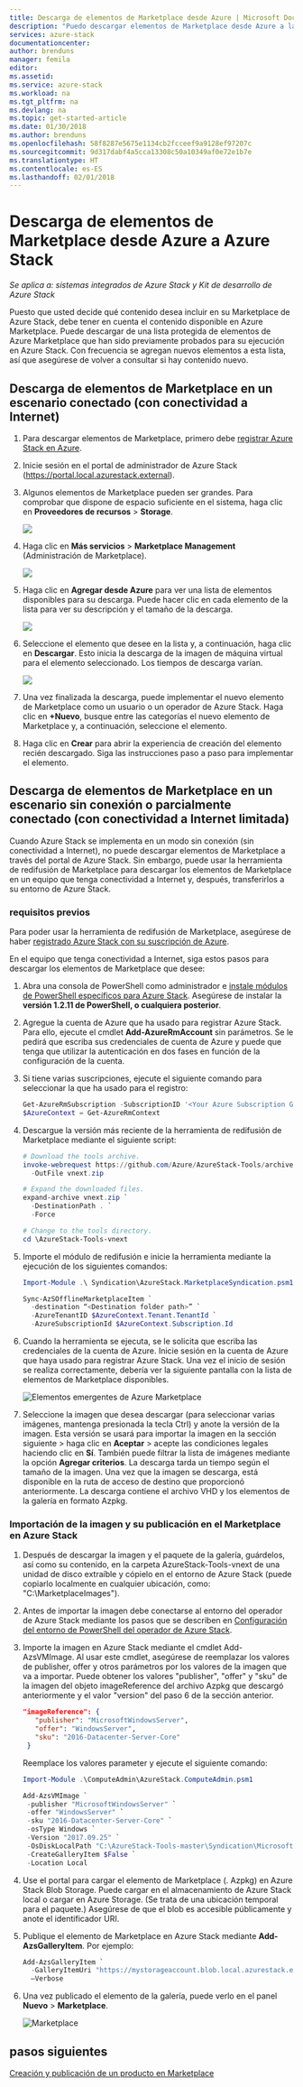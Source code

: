 ```yaml
---
title: Descarga de elementos de Marketplace desde Azure | Microsoft Docs
description: "Puedo descargar elementos de Marketplace desde Azure a la implementación de Azure Stack."
services: azure-stack
documentationcenter: 
author: brenduns
manager: femila
editor: 
ms.assetid: 
ms.service: azure-stack
ms.workload: na
ms.tgt_pltfrm: na
ms.devlang: na
ms.topic: get-started-article
ms.date: 01/30/2018
ms.author: brenduns
ms.openlocfilehash: 58f8287e5675e1134cb2fcceef9a9128ef97207c
ms.sourcegitcommit: 9d317dabf4a5cca13308c50a10349af0e72e1b7e
ms.translationtype: HT
ms.contentlocale: es-ES
ms.lasthandoff: 02/01/2018
---
```

# <a name="download-marketplace-items-from-azure-to-azure-stack"></a>Descarga de elementos de Marketplace desde Azure a Azure Stack

*Se aplica a: sistemas integrados de Azure Stack y Kit de desarrollo de Azure Stack*


Puesto que usted decide qué contenido desea incluir en su Marketplace de Azure Stack, debe tener en cuenta el contenido disponible en Azure Marketplace. Puede descargar de una lista protegida de elementos de Azure Marketplace que han sido previamente probados para su ejecución en Azure Stack. Con frecuencia se agregan nuevos elementos a esta lista, así que asegúrese de volver a consultar si hay contenido nuevo.

## <a name="download-marketplace-items-in-a-connected-scenario-with-internet-connectivity"></a>Descarga de elementos de Marketplace en un escenario conectado (con conectividad a Internet)

1. Para descargar elementos de Marketplace, primero debe [registrar Azure Stack en Azure](azure-stack-register.md).
2. Inicie sesión en el portal de administrador de Azure Stack (https://portal.local.azurestack.external).
3. Algunos elementos de Marketplace pueden ser grandes. Para comprobar que dispone de espacio suficiente en el sistema, haga clic en **Proveedores de recursos** > **Storage**.

    ![](media/azure-stack-download-azure-marketplace-item/image01.png)

4. Haga clic en **Más servicios** > **Marketplace Management** (Administración de Marketplace).

    ![](media/azure-stack-download-azure-marketplace-item/image02.png)

4. Haga clic en **Agregar desde Azure** para ver una lista de elementos disponibles para su descarga. Puede hacer clic en cada elemento de la lista para ver su descripción y el tamaño de la descarga.

    ![](media/azure-stack-download-azure-marketplace-item/image03.png)

5. Seleccione el elemento que desee en la lista y, a continuación, haga clic en **Descargar**. Esto inicia la descarga de la imagen de máquina virtual para el elemento seleccionado. Los tiempos de descarga varían.

    ![](media/azure-stack-download-azure-marketplace-item/image04.png)

6. Una vez finalizada la descarga, puede implementar el nuevo elemento de Marketplace como un usuario o un operador de Azure Stack. Haga clic en **+Nuevo**, busque entre las categorías el nuevo elemento de Marketplace y, a continuación, seleccione el elemento.
7. Haga clic en **Crear** para abrir la experiencia de creación del elemento recién descargado. Siga las instrucciones paso a paso para implementar el elemento.

## <a name="download-marketplace-items-in-a-disconnected-or-a-partially-connected-scenario-with-limited-internet-connectivity"></a>Descarga de elementos de Marketplace en un escenario sin conexión o parcialmente conectado (con conectividad a Internet limitada)

Cuando Azure Stack se implementa en un modo sin conexión (sin conectividad a Internet), no puede descargar elementos de Marketplace a través del portal de Azure Stack. Sin embargo, puede usar la herramienta de redifusión de Marketplace para descargar los elementos de Marketplace en un equipo que tenga conectividad a Internet y, después, transferirlos a su entorno de Azure Stack.

### <a name="prerequisites"></a>requisitos previos
Para poder usar la herramienta de redifusión de Marketplace, asegúrese de haber [registrado Azure Stack con su suscripción de Azure](azure-stack-register.md).  

En el equipo que tenga conectividad a Internet, siga estos pasos para descargar los elementos de Marketplace que desee:

1. Abra una consola de PowerShell como administrador e [instale módulos de PowerShell específicos para Azure Stack](azure-stack-powershell-install.md). Asegúrese de instalar la **versión 1.2.11 de PowerShell, o cualquiera posterior**.  

2. Agregue la cuenta de Azure que ha usado para registrar Azure Stack. Para ello, ejecute el cmdlet **Add-AzureRmAccount** sin parámetros. Se le pedirá que escriba sus credenciales de cuenta de Azure y puede que tenga que utilizar la autenticación en dos fases en función de la configuración de la cuenta.  

3. Si tiene varias suscripciones, ejecute el siguiente comando para seleccionar la que ha usado para el registro:  

   ```powershell
   Get-AzureRmSubscription -SubscriptionID '<Your Azure Subscription GUID>' | Select-AzureRmSubscription
   $AzureContext = Get-AzureRmContext
   ```

4. Descargue la versión más reciente de la herramienta de redifusión de Marketplace mediante el siguiente script:  

   ```PowerShell
   # Download the tools archive.
   invoke-webrequest https://github.com/Azure/AzureStack-Tools/archive/vnext.zip `
     -OutFile vnext.zip

   # Expand the downloaded files.
   expand-archive vnext.zip `
     -DestinationPath . `
     -Force

   # Change to the tools directory.
   cd \AzureStack-Tools-vnext

   ```

5. Importe el módulo de redifusión e inicie la herramienta mediante la ejecución de los siguientes comandos:  

   ```powershell
   Import-Module .\ Syndication\AzureStack.MarketplaceSyndication.psm1

   Sync-AzSOfflineMarketplaceItem `
     -destination “<Destination folder path>” `
     -AzureTenantID $AzureContext.Tenant.TenantId `
     -AzureSubscriptionId $AzureContext.Subscription.Id  
   ```

6. Cuando la herramienta se ejecuta, se le solicita que escriba las credenciales de la cuenta de Azure. Inicie sesión en la cuenta de Azure que haya usado para registrar Azure Stack. Una vez el inicio de sesión se realiza correctamente, debería ver la siguiente pantalla con la lista de elementos de Marketplace disponibles.  

   ![Elementos emergentes de Azure Marketplace](./media/azure-stack-download-azure-marketplace-item/image05.png)

7. Seleccione la imagen que desea descargar (para seleccionar varias imágenes, mantenga presionada la tecla Ctrl) y anote la versión de la imagen. Esta versión se usará para importar la imagen en la sección siguiente > haga clic en **Aceptar** > acepte las condiciones legales haciendo clic en **Sí**. También puede filtrar la lista de imágenes mediante la opción **Agregar criterios**. La descarga tarda un tiempo según el tamaño de la imagen. Una vez que la imagen se descarga, está disponible en la ruta de acceso de destino que proporcionó anteriormente. La descarga contiene el archivo VHD y los elementos de la galería en formato Azpkg.  

### <a name="import-the-image-and-publish-it-to-azure-stack-marketplace"></a>Importación de la imagen y su publicación en el Marketplace en Azure Stack

1. Después de descargar la imagen y el paquete de la galería, guárdelos, así como su contenido, en la carpeta AzureStack-Tools-vnext de una unidad de disco extraíble y cópielo en el entorno de Azure Stack (puede copiarlo localmente en cualquier ubicación, como: "C:\MarketplaceImages").   

2. Antes de importar la imagen debe conectarse al entorno del operador de Azure Stack mediante los pasos que se describen en [Configuración del entorno de PowerShell del operador de Azure Stack](azure-stack-powershell-configure-admin.md).  

3. Importe la imagen en Azure Stack mediante el cmdlet Add-AzsVMImage. Al usar este cmdlet, asegúrese de reemplazar los valores de publisher, offer y otros parámetros por los valores de la imagen que va a importar. Puede obtener los valores "publisher", "offer" y "sku" de la imagen del objeto imageReference del archivo Azpkg que descargó anteriormente y el valor "version" del paso 6 de la sección anterior.

   ```json
   "imageReference": {
      "publisher": "MicrosoftWindowsServer",
      "offer": "WindowsServer",
      "sku": "2016-Datacenter-Server-Core"
    }
   ```

   Reemplace los valores parameter y ejecute el siguiente comando:

   ```powershell
   Import-Module .\ComputeAdmin\AzureStack.ComputeAdmin.psm1

   Add-AzsVMImage `
    -publisher "MicrosoftWindowsServer" `
    -offer "WindowsServer" `
    -sku "2016-Datacenter-Server-Core" `
    -osType Windows `
    -Version "2017.09.25" `
    -OsDiskLocalPath "C:\AzureStack-Tools-master\Syndication\Microsoft.WindowsServer2016DatacenterServerCore-ARM-Eval.2017.09.25.vhd" `
    -CreateGalleryItem $False `
    -Location Local
   ```

4. Use el portal para cargar el elemento de Marketplace (. Azpkg) en Azure Stack Blob Storage. Puede cargar en el almacenamiento de Azure Stack local o cargar en Azure Storage. (Se trata de una ubicación temporal para el paquete.) Asegúrese de que el blob es accesible públicamente y anote el identificador URI.  

5. Publique el elemento de Marketplace en Azure Stack mediante **Add-AzsGalleryItem**. Por ejemplo: 

   ```powershell
   Add-AzsGalleryItem `
     -GalleryItemUri "https://mystorageaccount.blob.local.azurestack.external/cont1/Microsoft.WindowsServer2016DatacenterServerCore-ARM.1.0.2.azpkg" `
     –Verbose
   ```

6. Una vez publicado el elemento de la galería, puede verlo en el panel **Nuevo** > **Marketplace**.  

   ![Marketplace](./media/azure-stack-download-azure-marketplace-item/image06.png)

## <a name="next-steps"></a>pasos siguientes

[Creación y publicación de un producto en Marketplace](azure-stack-create-and-publish-marketplace-item.md)
